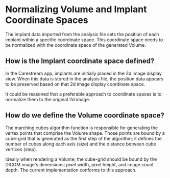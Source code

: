 # Normalizing Volume and Implant Coordinate Spaces

The implant data imported from the analysis file sets the position of each
implant within a specific coordinate space. This coordinate space needs to be
normalized with the coordinate space of the generated Volume.

## How is the Implant coordinate space defined?

In the Carestream app, implants are initially placed in the 2d image display
view.  When this data is stored in the analysis file, the position data appears
to be preserved based on that 2d image display coordinate space.

It could be reasoned that a preferable approach to coordinate spaces is to
normalize them to the original 2d image.

## How do we define the Volume coordinate space?

The marching cubes algorithm function is responsible for generating the vertex
points that comprise the Volume shape. Those points are bound by a cube-grid
that is generated as the first step of the algorithm; it defines the number of
cubes along each axis (size) and the distance between cube vertices (step).

Ideally when rendering a Volume, the cube-grid should be bound by the DICOM
image's dimensions; pixel width, pixel height, and image count depth. The
current implementation conforms to this approach.
